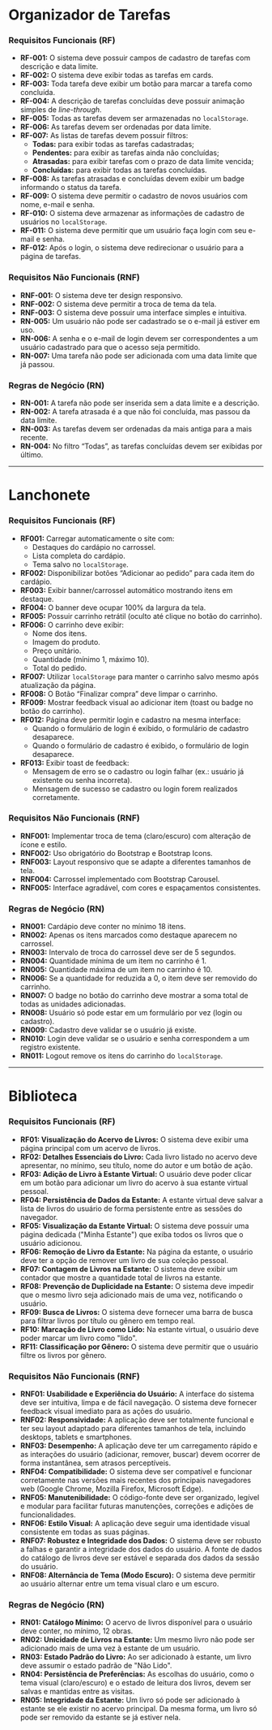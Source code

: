 # Organizador de Tarefas

### **Requisitos Funcionais (RF)**

* **RF-001:** O sistema deve possuir campos de cadastro de tarefas com descrição e data limite.
* **RF-002:** O sistema deve exibir todas as tarefas em cards.
* **RF-003:** Toda tarefa deve exibir um botão para marcar a tarefa como concluída.
* **RF-004:** A descrição de tarefas concluídas deve possuir animação simples de *line-through*.
* **RF-005:** Todas as tarefas devem ser armazenadas no `localStorage`.
* **RF-006:** As tarefas devem ser ordenadas por data limite.
* **RF-007:** As listas de tarefas devem possuir filtros:
    * **Todas:** para exibir todas as tarefas cadastradas;
    * **Pendentes:** para exibir as tarefas ainda não concluídas;
    * **Atrasadas:** para exibir tarefas com o prazo de data limite vencida;
    * **Concluídas:** para exibir todas as tarefas concluídas.
* **RF-008:** As tarefas atrasadas e concluídas devem exibir um badge informando o status da tarefa.
* **RF-009:** O sistema deve permitir o cadastro de novos usuários com nome, e-mail e senha.
* **RF-010:** O sistema deve armazenar as informações de cadastro de usuários no `localStorage`.
* **RF-011:** O sistema deve permitir que um usuário faça login com seu e-mail e senha.
* **RF-012:** Após o login, o sistema deve redirecionar o usuário para a página de tarefas.

### **Requisitos Não Funcionais (RNF)**

* **RNF-001:** O sistema deve ter design responsivo.
* **RNF-002:** O sistema deve permitir a troca de tema da tela.
* **RNF-003:** O sistema deve possuir uma interface simples e intuitiva.
* **RN-005:** Um usuário não pode ser cadastrado se o e-mail já estiver em uso.
* **RN-006:** A senha e o e-mail de login devem ser correspondentes a um usuário cadastrado para que o acesso seja permitido.
* **RN-007:** Uma tarefa não pode ser adicionada com uma data limite que já passou.

### **Regras de Negócio (RN)**

* **RN-001:** A tarefa não pode ser inserida sem a data limite e a descrição.
* **RN-002:** A tarefa atrasada é a que não foi concluída, mas passou da data limite.
* **RN-003:** As tarefas devem ser ordenadas da mais antiga para a mais recente.
* **RN-004:** No filtro “Todas”, as tarefas concluídas devem ser exibidas por último.

---

# Lanchonete

### **Requisitos Funcionais (RF)**

* **RF001:** Carregar automaticamente o site com:
    * Destaques do cardápio no carrossel.
    * Lista completa do cardápio.
    * Tema salvo no `localStorage`.
* **RF002:** Disponibilizar botões “Adicionar ao pedido” para cada item do cardápio.
* **RF003:** Exibir banner/carrossel automático mostrando itens em destaque.
* **RF004:** O banner deve ocupar 100% da largura da tela.
* **RF005:** Possuir carrinho retrátil (oculto até clique no botão do carrinho).
* **RF006:** O carrinho deve exibir:
    * Nome dos itens.
    * Imagem do produto.
    * Preço unitário.
    * Quantidade (mínimo 1, máximo 10).
    * Total do pedido.
* **RF007:** Utilizar `localStorage` para manter o carrinho salvo mesmo após atualização da página.
* **RF008:** O Botão “Finalizar compra” deve limpar o carrinho.
* **RF009:** Mostrar feedback visual ao adicionar item (toast ou badge no botão do carrinho).
* **RF012:** Página deve permitir login e cadastro na mesma interface:
    * Quando o formulário de login é exibido, o formulário de cadastro desaparece.
    * Quando o formulário de cadastro é exibido, o formulário de login desaparece.
* **RF013:** Exibir toast de feedback:
    * Mensagem de erro se o cadastro ou login falhar (ex.: usuário já existente ou senha incorreta).
    * Mensagem de sucesso se cadastro ou login forem realizados corretamente.

### **Requisitos Não Funcionais (RNF)**

* **RNF001:** Implementar troca de tema (claro/escuro) com alteração de ícone e estilo.
* **RNF002:** Uso obrigatório do Bootstrap e Bootstrap Icons.
* **RNF003:** Layout responsivo que se adapte a diferentes tamanhos de tela.
* **RNF004:** Carrossel implementado com Bootstrap Carousel.
* **RNF005:** Interface agradável, com cores e espaçamentos consistentes.

### **Regras de Negócio (RN)**

* **RN001:** Cardápio deve conter no mínimo 18 itens.
* **RN002:** Apenas os itens marcados como destaque aparecem no carrossel.
* **RN003:** Intervalo de troca do carrossel deve ser de 5 segundos.
* **RN004:** Quantidade mínima de um item no carrinho é 1.
* **RN005:** Quantidade máxima de um item no carrinho é 10.
* **RN006:** Se a quantidade for reduzida a 0, o item deve ser removido do carrinho.
* **RN007:** O badge no botão do carrinho deve mostrar a soma total de todas as unidades adicionadas.
* **RN008:** Usuário só pode estar em um formulário por vez (login ou cadastro).
* **RN009:** Cadastro deve validar se o usuário já existe.
* **RN010:** Login deve validar se o usuário e senha correspondem a um registro existente.
* **RN011:** Logout remove os itens do carrinho do `localStorage`.

---

# Biblioteca

### **Requisitos Funcionais (RF)**

* **RF01: Visualização do Acervo de Livros:** O sistema deve exibir uma página principal com um acervo de livros.
* **RF02: Detalhes Essenciais do Livro:** Cada livro listado no acervo deve apresentar, no mínimo, seu título, nome do autor e um botão de ação.
* **RF03: Adição de Livro à Estante Virtual:** O usuário deve poder clicar em um botão para adicionar um livro do acervo à sua estante virtual pessoal.
* **RF04: Persistência de Dados da Estante:** A estante virtual deve salvar a lista de livros do usuário de forma persistente entre as sessões do navegador.
* **RF05: Visualização da Estante Virtual:** O sistema deve possuir uma página dedicada ("Minha Estante") que exiba todos os livros que o usuário adicionou.
* **RF06: Remoção de Livro da Estante:** Na página da estante, o usuário deve ter a opção de remover um livro de sua coleção pessoal.
* **RF07: Contagem de Livros na Estante:** O sistema deve exibir um contador que mostre a quantidade total de livros na estante.
* **RF08: Prevenção de Duplicidade na Estante:** O sistema deve impedir que o mesmo livro seja adicionado mais de uma vez, notificando o usuário.
* **RF09: Busca de Livros:** O sistema deve fornecer uma barra de busca para filtrar livros por título ou gênero em tempo real.
* **RF10: Marcação de Livro como Lido:** Na estante virtual, o usuário deve poder marcar um livro como "lido".
* **RF11: Classificação por Gênero:** O sistema deve permitir que o usuário filtre os livros por gênero.

### **Requisitos Não Funcionais (RNF)**

* **RNF01: Usabilidade e Experiência do Usuário:** A interface do sistema deve ser intuitiva, limpa e de fácil navegação. O sistema deve fornecer feedback visual imediato para as ações do usuário.
* **RNF02: Responsividade:** A aplicação deve ser totalmente funcional e ter seu layout adaptado para diferentes tamanhos de tela, incluindo desktops, tablets e smartphones.
* **RNF03: Desempenho:** A aplicação deve ter um carregamento rápido e as interações do usuário (adicionar, remover, buscar) devem ocorrer de forma instantânea, sem atrasos perceptíveis.
* **RNF04: Compatibilidade:** O sistema deve ser compatível e funcionar corretamente nas versões mais recentes dos principais navegadores web (Google Chrome, Mozilla Firefox, Microsoft Edge).
* **RNF05: Manutenibilidade:** O código-fonte deve ser organizado, legível e modular para facilitar futuras manutenções, correções e adições de funcionalidades.
* **RNF06: Estilo Visual:** A aplicação deve seguir uma identidade visual consistente em todas as suas páginas.
* **RNF07: Robustez e Integridade dos Dados:** O sistema deve ser robusto a falhas e garantir a integridade dos dados do usuário. A fonte de dados do catálogo de livros deve ser estável e separada dos dados da sessão do usuário.
* **RNF08: Alternância de Tema (Modo Escuro):** O sistema deve permitir ao usuário alternar entre um tema visual claro e um escuro.

### **Regras de Negócio (RN)**

* **RN01: Catálogo Mínimo:** O acervo de livros disponível para o usuário deve conter, no mínimo, 12 obras.
* **RN02: Unicidade de Livros na Estante:** Um mesmo livro não pode ser adicionado mais de uma vez à estante de um usuário.
* **RN03: Estado Padrão do Livro:** Ao ser adicionado à estante, um livro deve assumir o estado padrão de "Não Lido".
* **RN04: Persistência de Preferências:** As escolhas do usuário, como o tema visual (claro/escuro) e o estado de leitura dos livros, devem ser salvas e mantidas entre as visitas.
* **RN05: Integridade da Estante:** Um livro só pode ser adicionado à estante se ele existir no acervo principal. Da mesma forma, um livro só pode ser removido da estante se já estiver nela.
